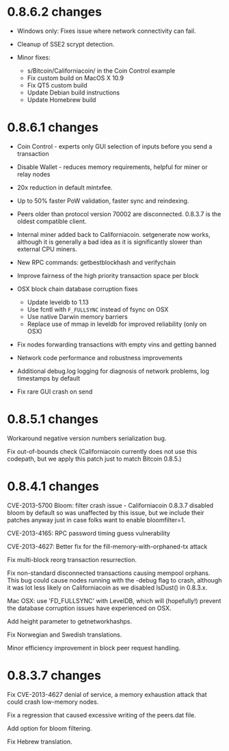0.8.6.2 changes
=============

- Windows only: Fixes issue where network connectivity can fail.

- Cleanup of SSE2 scrypt detection.

- Minor fixes:
  - s/Bitcoin/Californiacoin/ in the Coin Control example
  - Fix custom build on MacOS X 10.9
  - Fix QT5 custom build
  - Update Debian build instructions
  - Update Homebrew build 

0.8.6.1 changes
=============

- Coin Control - experts only GUI selection of inputs before you send a transaction

- Disable Wallet - reduces memory requirements, helpful for miner or relay nodes

- 20x reduction in default mintxfee.

- Up to 50% faster PoW validation, faster sync and reindexing.

- Peers older than protocol version 70002 are disconnected.  0.8.3.7 is the oldest compatible client.

- Internal miner added back to Californiacoin.  setgenerate now works, although it is generally a bad idea as it is significantly slower than external CPU miners.

- New RPC commands: getbestblockhash and verifychain

- Improve fairness of the high priority transaction space per block

- OSX block chain database corruption fixes
  - Update leveldb to 1.13
  - Use fcntl with `F_FULLSYNC` instead of fsync on OSX
  - Use native Darwin memory barriers
  - Replace use of mmap in leveldb for improved reliability (only on OSX)

- Fix nodes forwarding transactions with empty vins and getting banned

- Network code performance and robustness improvements

- Additional debug.log logging for diagnosis of network problems, log timestamps by default

- Fix rare GUI crash on send

0.8.5.1 changes
===============

Workaround negative version numbers serialization bug.

Fix out-of-bounds check (Californiacoin currently does not use this codepath, but we apply this
patch just to match Bitcoin 0.8.5.)

0.8.4.1 changes
===============

CVE-2013-5700 Bloom: filter crash issue - Californiacoin 0.8.3.7 disabled bloom by default so was 
unaffected by this issue, but we include their patches anyway just in case folks want to 
enable bloomfilter=1.

CVE-2013-4165: RPC password timing guess vulnerability

CVE-2013-4627: Better fix for the fill-memory-with-orphaned-tx attack

Fix multi-block reorg transaction resurrection.

Fix non-standard disconnected transactions causing mempool orphans.  This bug could cause 
nodes running with the -debug flag to crash, although it was lot less likely on Californiacoin 
as we disabled IsDust() in 0.8.3.x.

Mac OSX: use 'FD_FULLSYNC' with LevelDB, which will (hopefully!) prevent the database 
corruption issues have experienced on OSX.

Add height parameter to getnetworkhashps.

Fix Norwegian and Swedish translations.

Minor efficiency improvement in block peer request handling.


0.8.3.7 changes
===============

Fix CVE-2013-4627 denial of service, a memory exhaustion attack that could crash low-memory nodes.

Fix a regression that caused excessive writing of the peers.dat file.

Add option for bloom filtering.

Fix Hebrew translation.
